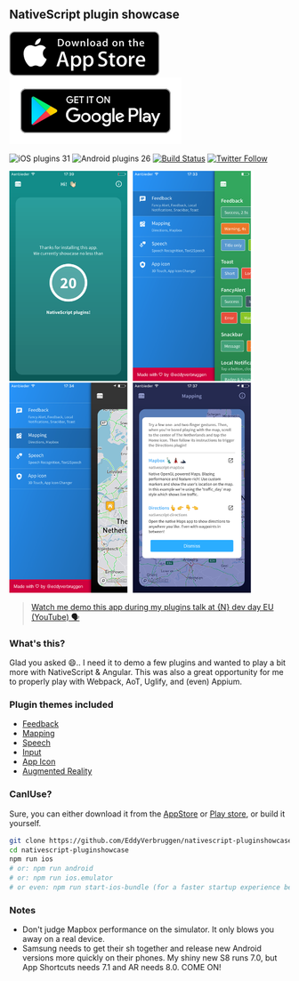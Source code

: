 NativeScript plugin showcase
----------------------------

[![Appstore download][appstore-image]][appstore-url]
[![Playtore download][playstore-image]][playstore-url]

![iOS plugins 31](https://img.shields.io/badge/iOS_plugins-31-blue.svg)
![Android plugins 26](https://img.shields.io/badge/Android_plugins-26-brightgreen.svg)
[![Build Status][build-status]][build-url]
[![Twitter Follow][twitter-image]][twitter-url]


[appstore-image]:screenshots/apple-appstore-badge.svg
[appstore-url]:https://itunes.apple.com/WebObjects/MZStore.woa/wa/viewSoftware?id=1281334006
[playstore-image]:screenshots/google-playstore-badge.svg
[playstore-url]:https://play.google.com/store/apps/details?id=org.nativescript.pluginshowcase
[build-status]:https://travis-ci.org/EddyVerbruggen/nativescript-pluginshowcase.svg?branch=master
[build-url]:https://travis-ci.org/EddyVerbruggen/nativescript-pluginshowcase
[build-status]:https://travis-ci.org/EddyVerbruggen/nativescript-pluginshowcase.svg?branch=master
[build-url]:https://travis-ci.org/EddyVerbruggen/nativescript-pluginshowcase
[twitter-image]:https://img.shields.io/twitter/follow/eddyverbruggen.svg?style=social&label=Follow%20me
[twitter-url]:https://twitter.com/eddyverbruggen

<img src="screenshots/ios/01-home.png" height="378px" /> <img src="screenshots/ios/02-feedback-menu.png" height="378px" /> <img src="screenshots/ios/03-mapping-menu.png" height="378px" /> <img src="screenshots/ios/04-mapping-info.png" height="378px" />

> [Watch me demo this app during my plugins talk at {N} dev day EU (YouTube) 🗣](https://www.youtube.com/watch?v=WqhHorPcnyo)

### What's this?
Glad you asked 😄.. I need it to demo a few plugins and wanted to play a bit more with NativeScript & Angular.
This was also a great opportunity for me to properly play with Webpack, AoT, Uglify, and (even) Appium.

### Plugin themes included
- [Feedback](app/feedback/)
- [Mapping](app/mapping/)
- [Speech](app/speech/)
- [Input](app/input/)
- [App Icon](app/appicon/)
- [Augmented Reality](app/ar/)


### CanIUse?
Sure, you can either download it from the [AppStore](https://itunes.apple.com/WebObjects/MZStore.woa/wa/viewSoftware?id=1281334006) or [Play store](https://play.google.com/store/apps/details?id=org.nativescript.pluginshowcase), or build it yourself.

```bash
git clone https://github.com/EddyVerbruggen/nativescript-pluginshowcase
cd nativescript-pluginshowcase
npm run ios
# or: npm run android
# or: npm run ios.emulator
# or even: npm run start-ios-bundle (for a faster startup experience because of Webpack with Uglify)
```

### Notes
* Don't judge Mapbox performance on the simulator. It only blows you away on a real device.
* Samsung needs to get their sh together and release new Android versions more quickly on their phones. My shiny new S8 runs 7.0, but App Shortcuts needs 7.1 and AR needs 8.0. COME ON!

